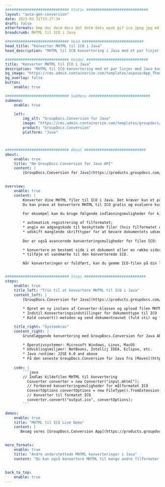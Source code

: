```yaml
---
############################# Static ############################
layout: "auto-gen-conversion"
date: 2023-03-31T15:17:34
draft: false
otherformats: bmp doc docm docx dot dotm dotx epub gif ico jpeg jpg md odt ott pdf png psd rtf tex tif tiff txt xps
breadcrumb: MHTML til ICO i Java

############################# Head ############################
head_title: "Konverter MHTML til ICO i Java"
head_description: "MHTML til ICO konvertering i Java med et par linjer kode. Konverter over 160 filformater ved hjælp af GroupDocs dokumentkonverterings-API for Java"

############################# Header ############################
title: "Konverter MHTML til ICO i Java"
description: "MHTML til ICO konvertering med et par linjer med Java kode"
bg_image: "https://cms.admin.containerize.com/templates/aspose/App_Themes/V3/images/bg/header1.png"
bg_overlay: false
button:
    enable: true

############################# SubMenu ############################
submenu:
    enable: true

    left:
        img_alt: "GroupDocs.Conversion for Java"
        image: "https://cms.admin.containerize.com/templates/groupdocs/images/product-logos/90x90-noborder/groupdocs-conversion-java.png"
        product: "GroupDocs.Conversion"
        platform: "Java"



############################# About ############################
about:
    enable: true
    title: "Om GroupDocs.Conversion for Java API"
    content: |
        [GroupDocs.Conversion for Java](https://products.groupdocs.com/conversion/java/) er en avanceret filformatkonverterings-API til konvertering mellem populære billed- og dokumentformater såsom Microsoft Office, OpenDocument, PDF, HTML, e-mail, CAD. og meget mere med blot et par linjer kode. Den native API registrerer automatisk formaterne af de originale dokumenter og tilbyder mange muligheder for at tilpasse de konverterede dokumenter. Sammen med funktionen til at udtrække information fra et dokument, understøtter den også caching af konverteringsresultaterne til den lokale disk som standard. Enhver form for cachelagring kan dog understøttes ved at implementere de passende grænseflader - Amazon S3, Dropbox, Google Drive, Windows Azure, Reddis eller andre.
    

overview:
    enable: true
    content: |
        Konverter dine MHTML filer til ICO i Java. Det kræver kun et par linjer med Java kode på enhver platform efter eget valg, såsom Windows, Linux, macOS.
        Du kan prøve at konvertere MHTML til ICO gratis og evaluere kvaliteten af ​​konverteringsresultaterne. Sammen med simple filkonverteringsscripts kan du prøve mere sofistikerede muligheder for at indlæse MHTML-kildefilen og gemme ICO-outputtet. 
        
        For eksempel kan du bruge følgende indlæsningsmuligheder for kilden MHTML:

        * automatisk registrering af filformatet;
        * angiv en adgangskode til beskyttede filer (hvis filformatet understøtter det);
        * udskift manglende skrifttyper for at bevare dokumentets udseende.
        
        Der er også avancerede konverteringsmuligheder for filen ICO:

        * konvertere en bestemt side i et dokument eller en række sider;
        * tilføje et vandmærke til den konverterede ICO.

        Når konverteringen er fuldført, kan du gemme ICO-filen på din lokale filsti eller på et tredjepartslager såsom FTP, Amazon S3, Google Drive, Dropbox osv. Bemærk venligst - for at konvertere MHTML til ICO, behøver du ikke installere yderligere software, såsom MS Office, Open Office, Adobe Acrobat Reader osv.


############################# Steps ############################
steps:
    enable: true
    title_left: "Trin til at konvertere MHTML til ICO i Java"
    content_left: |
        [GroupDocs.Conversion for Java](https://products.groupdocs.com/conversion/java/) giver udviklere mulighed for nemt at konvertere MHTML fil til ICO med et par linjer kode.
        
        * Opret en ny instans af Converter-klassen og upload filen MHTML med den fulde sti
        * Indstil Konverteringsindstillinger for dokumenttype til ICO
        * Kald convert()-metoden og send dokumentnavnet (fuld sti) og formatet (ICO) som en parameter

    title_right: "Systemkrav"
    content_right: |
        Grundlæggende konvertering med GroupDocs.Conversion for Java API kan udføres med blot et par linjer kode. Vores API'er understøttes på alle større platforme og operativsystemer. Før du udfører koden nedenfor, skal du sørge for, at du har følgende forudsætninger installeret på dit system.

        * Operativsystemer: Microsoft Windows, Linux, MacOS
        * Udviklingsmiljøer: NetBeans, Intellij IDEA, Eclipse, etc.
        * Java runtime: J2SE 6.0 and above
        * Få den seneste GroupDocs.Conversion for Java fra [Maven](https://repository.groupdocs.com/webapp/#/artifacts/browse/tree/General/repo/com/groupdocs/groupdocs-conversion)
         
    code: |
        ```java    
        // Indlæs kildefilen MHTML til konvertering
          Converter converter = new Converter("input.mhtml");
          // Forbered konverteringsmuligheder for målformatet ICO
          ConvertOptions convertOptions = new FileType().fromExtension("ico").getConvertOptions();
          // Konverter til formatet ICO
          converter.convert("output.ico", convertOptions);
        ```

demos:
    enable: true
    title: "MHTML til ICO Live Demo"
    content: |
       Besøg vores [GroupDocs.Conversion App](https://products.groupdocs.app/conversion/family) websted, og prøv MHTML til ICO konvertering nu. Den gratis demo har følgende fordele
          

more_formats:
    enable: true
    title: "Andre understøttede MHTML konverteringer i Java"
    content: "Du kan også konvertere MHTML til mange andre filformater. Se venligst listen nedenfor."
       
       
back_to_top:
    enable: true
---
```

